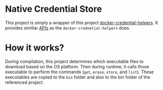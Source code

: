# Native Credential Store

This project is simply a wrapper of this project
[docker-credential-helpers](https://github.com/docker/docker-credential-helpers).
It provides similiar
[APIs](https://pkg.go.dev/github.com/docker/docker-credential-helpers/client?utm_source=godoc)
as the `docker-crednetial-helpers` does.

# How it works?
During compilation, this project determines which executable files to download
based on the OS platform. Then during runtime, it calls those executable
to perform the commands (`get`, `erase`, `store`, and `list`). These executables
are copied to the `bin` folder and also to the bin folder of the referenced
project.
